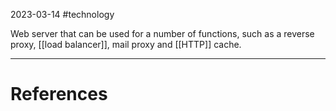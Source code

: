 2023-03-14
#technology 

Web server that can be used for a number of functions, such as a reverse proxy, [[load balancer]], mail proxy and [[HTTP]] cache.


---
# References
